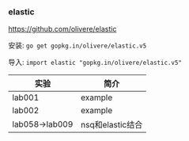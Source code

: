 ### elastic

https://github.com/olivere/elastic

安装: `go get gopkg.in/olivere/elastic.v5`

导入: `import elastic "gopkg.in/olivere/elastic.v5"`

|实验|简介|
|---|---|
|lab001|example|创建index，创建document，查询，删除，修改等|
|lab002|example|模仿lab001|
|lab058->lab009|nsq和elastic结合|
